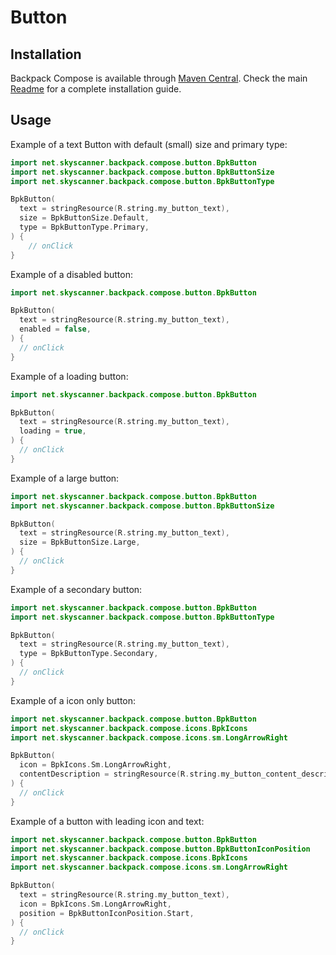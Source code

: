 # Button

## Installation

Backpack Compose is available through [Maven Central](https://search.maven.org/artifact/net.skyscanner.backpack/backpack-compose). Check the main [Readme](https://github.com/skyscanner/backpack-android#installation) for a complete installation guide.

## Usage

Example of a text Button with default (small) size and primary type:

```Kotlin
import net.skyscanner.backpack.compose.button.BpkButton
import net.skyscanner.backpack.compose.button.BpkButtonSize
import net.skyscanner.backpack.compose.button.BpkButtonType

BpkButton(
  text = stringResource(R.string.my_button_text),
  size = BpkButtonSize.Default,
  type = BpkButtonType.Primary,
) {
    // onClick
}
```

Example of a disabled button:

```Kotlin
import net.skyscanner.backpack.compose.button.BpkButton

BpkButton(
  text = stringResource(R.string.my_button_text),
  enabled = false,
) {
  // onClick
}
```

Example of a loading button:

```Kotlin
import net.skyscanner.backpack.compose.button.BpkButton

BpkButton(
  text = stringResource(R.string.my_button_text),
  loading = true,
) {
  // onClick
}
```

Example of a large button:

```Kotlin
import net.skyscanner.backpack.compose.button.BpkButton
import net.skyscanner.backpack.compose.button.BpkButtonSize

BpkButton(
  text = stringResource(R.string.my_button_text),
  size = BpkButtonSize.Large,
) {
  // onClick
}
```

Example of a secondary button:

```Kotlin
import net.skyscanner.backpack.compose.button.BpkButton
import net.skyscanner.backpack.compose.button.BpkButtonType

BpkButton(
  text = stringResource(R.string.my_button_text),
  type = BpkButtonType.Secondary,
) {
  // onClick
}
```

Example of a icon only button:

```Kotlin
import net.skyscanner.backpack.compose.button.BpkButton
import net.skyscanner.backpack.compose.icons.BpkIcons
import net.skyscanner.backpack.compose.icons.sm.LongArrowRight

BpkButton(
  icon = BpkIcons.Sm.LongArrowRight,
  contentDescription = stringResource(R.string.my_button_content_description),
) {
  // onClick
}
```

Example of a button with leading icon and text:

```Kotlin
import net.skyscanner.backpack.compose.button.BpkButton
import net.skyscanner.backpack.compose.button.BpkButtonIconPosition
import net.skyscanner.backpack.compose.icons.BpkIcons
import net.skyscanner.backpack.compose.icons.sm.LongArrowRight

BpkButton(
  text = stringResource(R.string.my_button_text),
  icon = BpkIcons.Sm.LongArrowRight,
  position = BpkButtonIconPosition.Start,
) {
  // onClick
}
```
